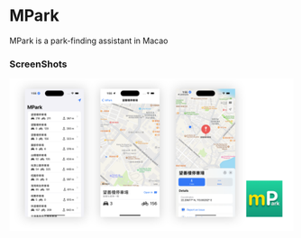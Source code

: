 # MPark

MPark is a park-finding assistant in Macao

### ScreenShots

![Simulator Screen Shot - iPhone 14 Pro - 1](./ScreenShots/1.png)